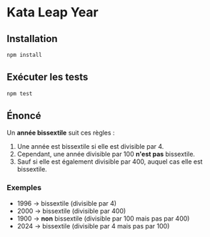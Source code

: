 # Kata Leap Year

## Installation

```bash
npm install
```

## Exécuter les tests

```bash
npm test
```

## Énoncé

Un **année bissextile** suit ces règles :  

1. Une année est bissextile si elle est divisible par 4.  
2. Cependant, une année divisible par 100 **n'est pas** bissextile.  
3. Sauf si elle est également divisible par 400, auquel cas elle est bissextile.  

### Exemples

- 1996 → bissextile (divisible par 4)  
- 2000 → bissextile (divisible par 400)  
- 1900 → **non** bissextile (divisible par 100 mais pas par 400)  
- 2024 → bissextile (divisible par 4 mais pas par 100)  
